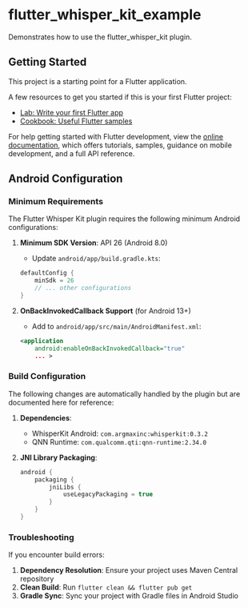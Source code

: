 # flutter_whisper_kit_example

Demonstrates how to use the flutter_whisper_kit plugin.

## Getting Started

This project is a starting point for a Flutter application.

A few resources to get you started if this is your first Flutter project:

- [Lab: Write your first Flutter app](https://docs.flutter.dev/get-started/codelab)
- [Cookbook: Useful Flutter samples](https://docs.flutter.dev/cookbook)

For help getting started with Flutter development, view the
[online documentation](https://docs.flutter.dev/), which offers tutorials,
samples, guidance on mobile development, and a full API reference.

## Android Configuration

### Minimum Requirements

The Flutter Whisper Kit plugin requires the following minimum Android configurations:

1. **Minimum SDK Version**: API 26 (Android 8.0)
   - Update `android/app/build.gradle.kts`:

   ```kotlin
   defaultConfig {
       minSdk = 26
       // ... other configurations
   }
   ```

2. **OnBackInvokedCallback Support** (for Android 13+)
   - Add to `android/app/src/main/AndroidManifest.xml`:
   ```xml
   <application
       android:enableOnBackInvokedCallback="true"
       ... >
   ```

### Build Configuration

The following changes are automatically handled by the plugin but are documented here for reference:

1. **Dependencies**:
   - WhisperKit Android: `com.argmaxinc:whisperkit:0.3.2`
   - QNN Runtime: `com.qualcomm.qti:qnn-runtime:2.34.0`

2. **JNI Library Packaging**:
   ```gradle
   android {
       packaging {
           jniLibs {
               useLegacyPackaging = true
           }
       }
   }
   ```

### Troubleshooting

If you encounter build errors:

1. **Dependency Resolution**: Ensure your project uses Maven Central repository
2. **Clean Build**: Run `flutter clean && flutter pub get`
3. **Gradle Sync**: Sync your project with Gradle files in Android Studio
